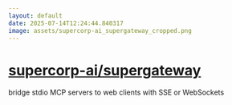 ```yaml
---
layout: default
date: 2025-07-14T12:24:44.840317
image: assets/supercorp-ai_supergateway_cropped.png
---
```


# [supercorp-ai/supergateway](https://github.com/supercorp-ai/supergateway)

bridge stdio MCP servers to web clients with SSE or WebSockets
